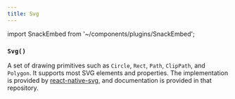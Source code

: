 ```yaml
---
title: Svg
---
```


import SnackEmbed from '~/components/plugins/SnackEmbed';

### `Svg()`

A set of drawing primitives such as `Circle`, `Rect`, `Path`,
`ClipPath`, and `Polygon`. It supports most SVG elements and properties.
The implementation is provided by [react-native-svg](https://github.com/react-native-community/react-native-svg), and documentation is provided in that repository.

<SnackEmbed snackId="HJ1m5ICJb" />

